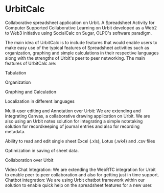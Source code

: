 # UrbitCalc
Collaborative spreadsheet application on Urbit. A Spreadsheet Activity for Computer Supported Collaborative Learning on Urbit developed as a Web2 to Web3 initiative using SocialCalc on Sugar, OLPC's software paradigm.

The main idea of UrbitCalc is to include features that would enable users to make easy use of the typical features of Spreadsheet activities such as organization, graphing and simple calculations in their respective languages along with the strengths of Urbit's peer to peer networking. The main features of UrbitCalc are:

Tabulation

Organization

Graphing and Calculation

Localization in different languages

Multi-user editing and Annotation over Urbit: We are extending and integrating Canvas, a collaborative drawing application on Urbit. We are also using an Urbit notes solution for integrating a simple notetaking solution for recordkeeping of journal entries and also for recording metadata.

Ability to read and edit single sheet Excel (.xls), Lotus (.wk4) and .csv files

Optimization in saving of sheet data. 

Collaboration over Urbit

Video Chat Integration: We are extending the WebRTC integration for Urbit to enable peer to peer collaboration and also for getting just in time support.
Chatbot integration: We are using Urbit chatbot framework within our solution to enable quick help on the spreadsheet features for a new user.


 

